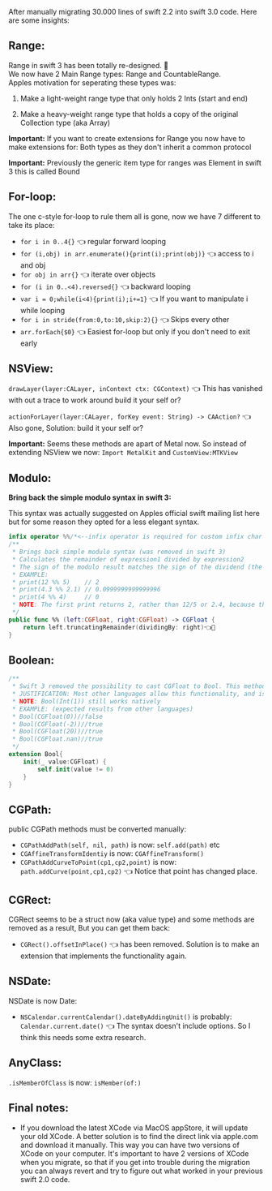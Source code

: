 After manually migrating 30.000 lines of swift 2.2 into swift 3.0 code. <!--more--> Here are some insights:


## Range:
Range in swift 3 has been totally re-designed. 🙈  
We now have 2 Main Range types: Range and CountableRange.  
Apples motivation for seperating these types was:  

1. Make a light-weight range type that only holds 2 Ints (start and end)  

2. Make a heavy-weight range type that holds a copy of the original Collection type (aka Array)  
  
**Important:** If you want to create extensions for Range you now have to make extensions for: Both types as they don't inherit a common protocol  

**Important:** Previously the generic item type for ranges was Element in swift 3 this is called Bound

## For-loop:

The one c-style for-loop to rule them all is gone, now we have 7 different to take its place: 

- ``for i in 0..4{}`` 👈 regular forward looping
- ``for (i,obj) in arr.enumerate(){print(i);print(obj)}`` 👈 access to i and obj
- ``for obj in arr{}`` 👈 iterate over objects
- ``for (i in 0..<4).reversed{}`` 👈 backward looping
- ``var i = 0;while(i<4){print(i);i+=1}`` 👈 If you want to manipulate i while looping
- ``for i in stride(from:0,to:10,skip:2){}`` 👈 Skips every other
- ``arr.forEach{$0}`` 👈 Easiest for-loop but only if you don't need to exit early

## NSView:

``drawLayer(layer:CALayer, inContext ctx: CGContext)`` 👈 This has vanished with out a trace to work around build it your self or? 
  
``actionForLayer(layer:CALayer, forKey event: String) -> CAAction?`` 👈 Also gone, Solution: build it your self or?

**Important:** Seems these methods are apart of Metal now. So instead of extending NSView we now: ``Import MetalKit`` and ``CustomView:MTKView`` 

## Modulo:

**Bring back the simple modulo syntax in swift 3:**

This syntax was actually suggested on Apples official swift mailing list here but for some reason they opted for a less elegant syntax.

```swift
infix operator %%/*<--infix operator is required for custom infix char combos*/
/**
 * Brings back simple modulo syntax (was removed in swift 3)
 * Calculates the remainder of expression1 divided by expression2
 * The sign of the modulo result matches the sign of the dividend (the first number). For example, -4 % 3 and -4 % -3 both evaluate to -1
 * EXAMPLE: 
 * print(12 %% 5)    // 2
 * print(4.3 %% 2.1) // 0.0999999999999996
 * print(4 %% 4)     // 0
 * NOTE: The first print returns 2, rather than 12/5 or 2.4, because the modulo (%) operator returns only the remainder. The second trace returns 0.0999999999999996 instead of the expected 0.1 because of the limitations of floating-point accuracy in binary computing.
 */
public func %% (left:CGFloat, right:CGFloat) -> CGFloat {
    return left.truncatingRemainder(dividingBy: right)👈🙈
}
```

## Boolean:

```swift
/**
 * Swift 3 removed the possibility to cast CGFloat to Bool. This method brings back this functionality.
 * JUSTIFICATION: Most other languages allow this functionality, and is familiar to the user the alternative is verbose code. Which makes code cognitively harder to read.
 * NOTE: Bool(Int(1)) still works natively
 * EXAMPLE: (expected results from other languages)
 * Bool(CGFloat(0))//false
 * Bool(CGFloat(-2))//true
 * Bool(CGFloat(20))//true
 * Bool(CGFloat.nan)//true
 */
extension Bool{
    init(_ value:CGFloat) {
        self.init(value != 0)
    }
}
```
  
## CGPath:
public CGPath methods must be converted manually:  
- ``CGPathAddPath(self, nil, path)`` is now: ``self.add(path)`` etc  
- ``CGAffineTransformIdentiy`` is now: ``CGAffineTransform()``
- ``CGPathAddCurveToPoint(cp1,cp2,point)`` is now: ``path.addCurve(point,cp1,cp2)`` 👈 Notice that point has changed place. 


## CGRect:
CGRect seems to be a struct now (aka value type) and some methods are removed as a result, But you can get them back:    
- ``CGRect().offsetInPlace()`` 👈 has been removed. Solution is to make an extension that implements the functionality again.

## NSDate:
NSDate is now Date:  
- ``NSCalendar.currentCalendar().dateByAddingUnit()`` is probably: ``Calendar.current.date()`` 👈 The syntax doesn't include options. So I think this needs some extra research.

## AnyClass:
``.isMemberOfClass`` is now: ``isMember(of:)``

## Final notes:
- If you download the latest XCode via MacOS appStore, it will update your old XCode. A better solution is to find the direct link via apple.com and download it manually. This way you can have two versions of XCode on your computer. It's important to have 2 versions of XCode when you migrate, so that if you get into trouble during the migration you can always revert and try to figure out what worked in your previous swift 2.0 code. 